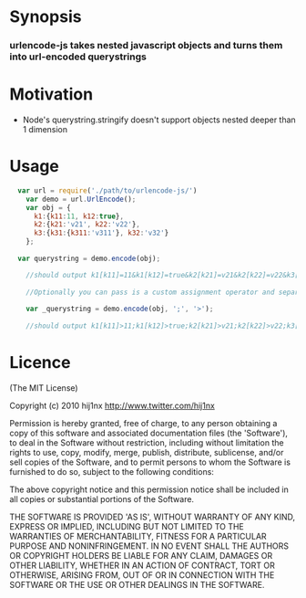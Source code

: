 # Synopsis

### urlencode-js takes nested javascript objects and turns them into url-encoded querystrings

# Motivation

 - Node's querystring.stringify doesn't support objects nested deeper than 1 dimension

# Usage

```javascript
  var url = require('./path/to/urlencode-js/')
	var demo = url.UrlEncode();
	var obj = {
	  k1:{k11:11, k12:true},
	  k2:{k21:'v21', k22:'v22'},
	  k3:{k31:{k311:'v311'}, k32:'v32'}
	};
	
  var querystring = demo.encode(obj);

	//should output k1[k11]=11&k1[k12]=true&k2[k21]=v21&k2[k22]=v22&k3[k31][k311]=v311&k3[k32]=v32
	
	//Optionally you can pass is a custom assignment operator and separator:
	
	var _querystring = demo.encode(obj, ';', '>');
	
	//should output k1[k11]>11;k1[k12]>true;k2[k21]>v21;k2[k22]>v22;k3[k31][k311]>v311;k3[k32]>v32
```
# Licence

(The MIT License)

Copyright (c) 2010 hij1nx <http://www.twitter.com/hij1nx>

Permission is hereby granted, free of charge, to any person obtaining a copy of this software and associated documentation files (the 'Software'), to deal in the Software without restriction, including without limitation the rights to use, copy, modify, merge, publish, distribute, sublicense, and/or sell copies of the Software, and to permit persons to whom the Software is furnished to do so, subject to the following conditions:

The above copyright notice and this permission notice shall be included in all copies or substantial portions of the Software.

THE SOFTWARE IS PROVIDED 'AS IS', WITHOUT WARRANTY OF ANY KIND, EXPRESS OR IMPLIED, INCLUDING BUT NOT LIMITED TO THE WARRANTIES OF MERCHANTABILITY, FITNESS FOR A PARTICULAR PURPOSE AND NONINFRINGEMENT. IN NO EVENT SHALL THE AUTHORS OR COPYRIGHT HOLDERS BE LIABLE FOR ANY CLAIM, DAMAGES OR OTHER LIABILITY, WHETHER IN AN ACTION OF CONTRACT, TORT OR OTHERWISE, ARISING FROM, OUT OF OR IN CONNECTION WITH THE SOFTWARE OR THE USE OR OTHER DEALINGS IN THE SOFTWARE.